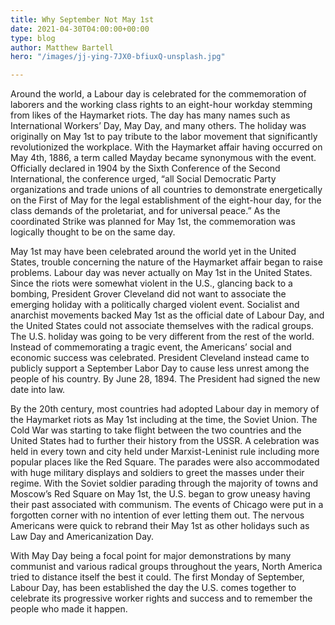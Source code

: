 ```yaml
---
title: Why September Not May 1st
date: 2021-04-30T04:00:00+00:00
type: blog
author: Matthew Bartell
hero: "/images/jj-ying-7JX0-bfiuxQ-unsplash.jpg"

---
```

Around the world, a Labour day is celebrated for the commemoration of laborers and the working class rights to an eight-hour workday stemming from likes of the Haymarket riots. The day has many names such as International Workers’ Day, May Day, and many others. The holiday was originally on May 1st to pay tribute to the labor movement that significantly revolutionized the workplace. With the Haymarket affair having occurred on May 4th, 1886, a term called Mayday became synonymous with the event. Officially declared in 1904 by the Sixth Conference of the Second International, the conference urged, “all Social Democratic Party organizations and trade unions of all countries to demonstrate energetically on the First of May for the legal establishment of the eight-hour day, for the class demands of the proletariat, and for universal peace.” As the coordinated Strike was planned for May 1st, the commemoration was logically thought to be on the same day.

May 1st may have been celebrated around the world yet in the United States, trouble concerning the nature of the Haymarket affair began to raise problems. Labour day was never actually on May 1st in the United States. Since the riots were somewhat violent in the U.S., glancing back to a bombing, President Grover Cleveland did not want to associate the emerging holiday with a politically charged violent event. Socialist and anarchist movements backed May 1st as the official date of Labour Day, and the United States could not associate themselves with the radical groups. The U.S. holiday was going to be very different from the rest of the world. Instead of commemorating a tragic event, the Americans’ social and economic success was celebrated. President Cleveland instead came to publicly support a September Labor Day to cause less unrest among the people of his country. By June 28, 1894. The President had signed the new date into law.

By the 20th century, most countries had adopted Labour day in memory of the Haymarket riots as May 1st including at the time, the Soviet Union. The Cold War was starting to take flight between the two countries and the United States had to further their history from the USSR. A celebration was held in every town and city held under Marxist-Leninist rule including more popular places like the Red Square. The parades were also accommodated with huge military displays and soldiers to greet the masses under their regime. With the Soviet soldier parading through the majority of towns and Moscow’s Red Square on May 1st, the U.S. began to grow uneasy having their past associated with communism. The events of Chicago were put in a forgotten corner with no intention of ever letting them out. The nervous Americans were quick to rebrand their May 1st as other holidays such as Law Day and Americanization Day.

With May Day being a focal point for major demonstrations by many communist and various radical groups throughout the years, North America tried to distance itself the best it could. The first Monday of September, Labour Day, has been established the day the U.S. comes together to celebrate its progressive worker rights and success and to remember the people who made it happen.